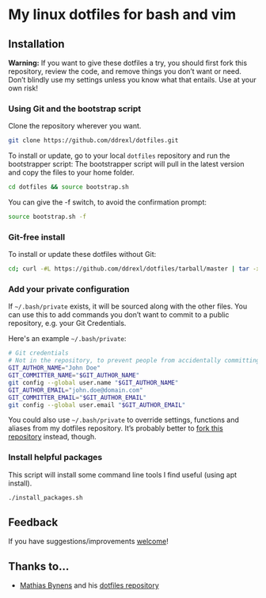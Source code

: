 # My linux dotfiles for bash and vim

## Installation

**Warning:** If you want to give these dotfiles a try, you should first fork this repository, review the code, and remove things you don’t want or need. Don’t blindly use my settings unless you know what that entails. Use at your own risk!

### Using Git and the bootstrap script

Clone the repository wherever you want.

```bash
git clone https://github.com/ddrexl/dotfiles.git
```

To install or update, go to your local `dotfiles` repository and run the bootstrapper script:
The bootstrapper script will pull in the latest version and copy the files to your home folder.

```bash
cd dotfiles && source bootstrap.sh
```

You can give the -f switch, to avoid the confirmation prompt:

```bash
source bootstrap.sh -f
```

### Git-free install

To install or update these dotfiles without Git:

```bash
cd; curl -#L https://github.com/ddrexl/dotfiles/tarball/master | tar -xzv --strip-components 1 --exclude={README.md,bootstrap.sh}
```

### Add your private configuration

If `~/.bash/private` exists, it will be sourced along with the other files. You can use this to add
commands you don’t want to commit to a public repository, e.g. your Git Credentials.

Here's an example `~/.bash/private`:

```bash
# Git credentials
# Not in the repository, to prevent people from accidentally committing under my name
GIT_AUTHOR_NAME="John Doe"
GIT_COMMITTER_NAME="$GIT_AUTHOR_NAME"
git config --global user.name "$GIT_AUTHOR_NAME"
GIT_AUTHOR_EMAIL="john.doe@domain.com"
GIT_COMMITTER_EMAIL="$GIT_AUTHOR_EMAIL"
git config --global user.email "$GIT_AUTHOR_EMAIL"
```

You could also use `~/.bash/private` to override settings, functions and aliases from my dotfiles repository.
It’s probably better to [fork this repository](https://github.com/ddrexl/dotfiles/fork) instead, though.

### Install helpful packages

This script will install some command line tools I find useful (using apt install).

```bash
./install_packages.sh
```

## Feedback

If you have suggestions/improvements
[welcome](https://github.com/ddrexl/dotfiles/issues)!


## Thanks to…

* [Mathias Bynens](https://mathiasbynens.be/) and his [dotfiles repository](https://github.com/mathiasbynens/dotfiles)
